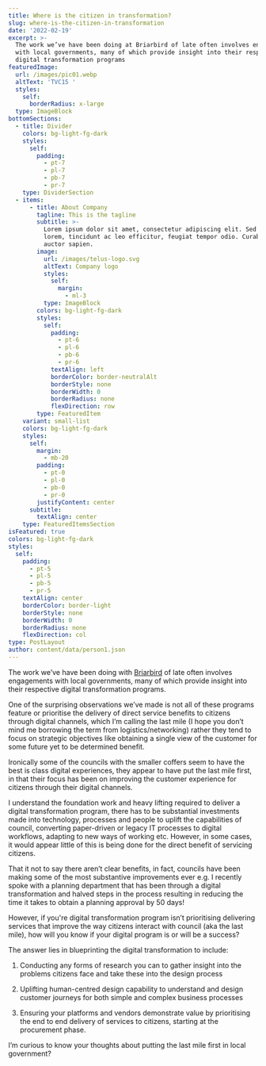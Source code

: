 ```yaml
---
title: Where is the citizen in transformation?
slug: where-is-the-citizen-in-transformation
date: '2022-02-19'
excerpt: >-
  The work we’ve have been doing at Briarbird of late often involves engagements
  with local governments, many of which provide insight into their respective
  digital transformation programs
featuredImage:
  url: /images/pic01.webp
  altText: 'TVC15 '
  styles:
    self:
      borderRadius: x-large
  type: ImageBlock
bottomSections:
  - title: Divider
    colors: bg-light-fg-dark
    styles:
      self:
        padding:
          - pt-7
          - pl-7
          - pb-7
          - pr-7
    type: DividerSection
  - items:
      - title: About Company
        tagline: This is the tagline
        subtitle: >-
          Lorem ipsum dolor sit amet, consectetur adipiscing elit. Sed ante
          lorem, tincidunt ac leo efficitur, feugiat tempor odio. Curabitur at
          auctor sapien.
        image:
          url: /images/telus-logo.svg
          altText: Company logo
          styles:
            self:
              margin:
                - ml-3
          type: ImageBlock
        colors: bg-light-fg-dark
        styles:
          self:
            padding:
              - pt-6
              - pl-6
              - pb-6
              - pr-6
            textAlign: left
            borderColor: border-neutralAlt
            borderStyle: none
            borderWidth: 0
            borderRadius: none
            flexDirection: row
        type: FeaturedItem
    variant: small-list
    colors: bg-light-fg-dark
    styles:
      self:
        margin:
          - mb-20
        padding:
          - pt-0
          - pl-0
          - pb-0
          - pr-0
        justifyContent: center
      subtitle:
        textAlign: center
    type: FeaturedItemsSection
isFeatured: true
colors: bg-light-fg-dark
styles:
  self:
    padding:
      - pt-5
      - pl-5
      - pb-5
      - pr-5
    textAlign: center
    borderColor: border-light
    borderStyle: none
    borderWidth: 0
    borderRadius: none
    flexDirection: col
type: PostLayout
author: content/data/person1.json
---
```

The work we’ve have been doing with [Briarbird](http://briarbird.com/) of late often involves engagements with local governments, many of which provide insight into their respective digital transformation programs.

One of the surprising observations we’ve made is not all of these programs feature or prioritise the delivery of direct service benefits to citizens through digital channels, which I’m calling the last mile (I hope you don’t mind me borrowing the term from logistics/networking) rather they tend to focus on strategic objectives like obtaining a single view of the customer for some future yet to be determined benefit.

Ironically some of the councils with the smaller coffers seem to have the best is class digital experiences, they appear to have put the last mile first, in that their focus has been on improving the customer experience for citizens through their digital channels.

I understand the foundation work and heavy lifting required to deliver a digital transformation program, there has to be substantial investments made into technology, processes and people to uplift the capabilities of council, converting paper-driven or legacy IT processes to digital workflows, adapting to new ways of working etc. However, in some cases, it would appear little of this is being done for the direct benefit of servicing citizens.

That it not to say there aren’t clear benefits, in fact, councils have been making some of the most substantive improvements ever e.g. I recently spoke with a planning department that has been through a digital transformation and halved steps in the process resulting in reducing the time it takes to obtain a planning approval by 50 days!

However, if you're digital transformation program isn’t prioritising delivering services that improve the way citizens interact with council (aka the last mile), how will you know if your digital program is or will be a success?

The answer lies in blueprinting the digital transformation to include:

1.  Conducting any forms of research you can to gather insight into the problems citizens face and take these into the design process

2.  Uplifting human-centred design capability to understand and design customer journeys for both simple and complex business processes

3.  Ensuring your platforms and vendors demonstrate value by prioritising the end to end delivery of services to citizens, starting at the procurement phase.

I’m curious to know your thoughts about putting the last mile first in local government?
